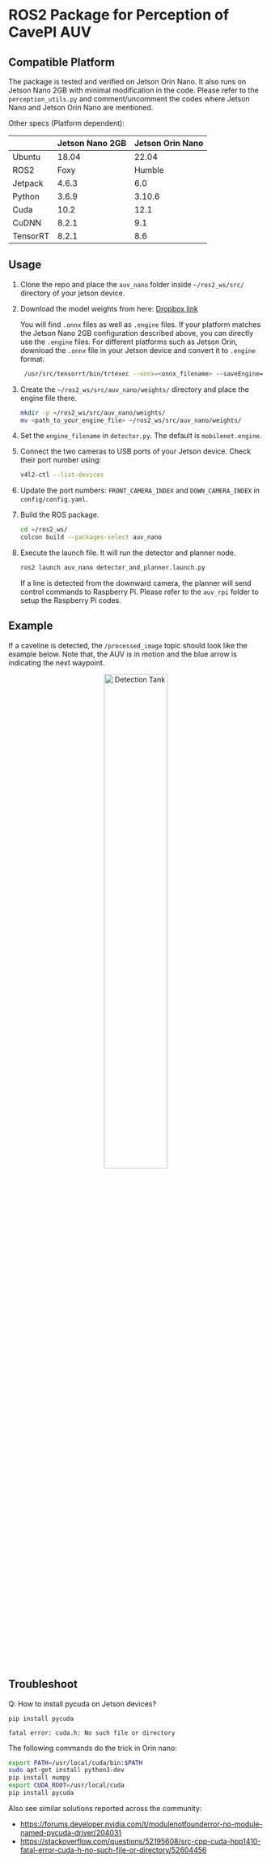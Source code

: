 # ROS2 Package for Perception of CavePI AUV

## Compatible Platform

The package is tested and verified on Jetson Orin Nano. It also runs on Jetson Nano 2GB with minimal modification in the code. Please refer to the `perception_utils.py` and comment/uncomment the codes where Jetson Nano and Jetson Orin Nano are mentioned.

Other specs (Platform dependent):

|            | Jetson Nano 2GB   | Jetson Orin Nano   |
| ---------  | ----------------  | ------------------ |
| Ubuntu     |      18.04        |    22.04           |
| ROS2       |      Foxy         |    Humble          |
| Jetpack    |    4.6.3          |      6.0           |
| Python     |      3.6.9        |      3.10.6        |
| Cuda       |      10.2         |      12.1          |
| CuDNN      |      8.2.1        |      9.1           |
| TensorRT   |      8.2.1        |      8.6           |



## Usage

1. Clone the repo and place the `auv_nano` folder inside `~/ros2_ws/src/` directory of your jetson device.
2. Download the model weights from here: [Dropbox link](https://www.dropbox.com/scl/fo/6oin10fofx2k8ffhxluia/AJO9DvS03urmhyW1etIEWww?rlkey=bu4xx6g4re4qdunjx313njqqo&st=e0ep0fvo&dl=0)
   
   You will find `.onnx` files as well as `.engine` files. If your platform matches the Jetson Nano 2GB configuration described above, you can directly use the `.engine` files. For different platforms such as Jetson Orin, download the `.onnx` file in your Jetson device and convert it to `.engine` format:
   ```sh
    /usr/src/tensorrt/bin/trtexec --onnx=<onnx_filename> --saveEngine=<engine_filename>
   ```
3. Create the `~/ros2_ws/src/auv_nano/weights/` directory and place the engine file there.
   ```sh
   mkdir -p ~/ros2_ws/src/auv_nano/weights/
   mv <path_to_your_engine_file> ~/ros2_ws/src/auv_nano/weights/
   ```
5. Set the `engine_filename` in `detector.py`. The default is `mobilenet.engine`.
6. Connect the two cameras to USB ports of your Jetson device. Check their port number using:
    ```sh
    v4l2-ctl --list-devices
    ```
7. Update the port numbers: `FRONT_CAMERA_INDEX` and `DOWN_CAMERA_INDEX` in `config/config.yaml`.  

8. Build the ROS package.
   ```sh
   cd ~/ros2_ws/
   colcon build --packages-select auv_nano
   ```
9. Execute the launch file. It will run the detector and planner node.
   ```sh
   ros2 launch auv_nano detector_and_planner.launch.py
   ```
   If a line is detected from the downward camera, the planner will send control commands to Raspberry Pi. Please refer to the `auv_rpi` folder to setup the Raspberry Pi codes.


## Example

If a caveline is detected, the `/processed_image` topic should look like the example below. Note that, the AUV is in motion and the blue arrow is indicating the next waypoint. 
<p align="center">
  <img src="../assets/detection_tank.gif" alt="Detection Tank" width="50%">
</p>

## Troubleshoot
Q: How to install pycuda on Jetson devices?

`pip install pycuda`

`fatal error: cuda.h: No such file or directory`

The following commands do the trick in Orin nano:

```sh
export PATH=/usr/local/cuda/bin:$PATH
sudo apt-get install python3-dev
pip install numpy
export CUDA_ROOT=/usr/local/cuda
pip install pycuda
```

Also see similar solutions reported across the community:
* https://forums.developer.nvidia.com/t/modulenotfounderror-no-module-named-pycuda-driver/204031
* https://stackoverflow.com/questions/52195608/src-cpp-cuda-hpp1410-fatal-error-cuda-h-no-such-file-or-directory/52604456
